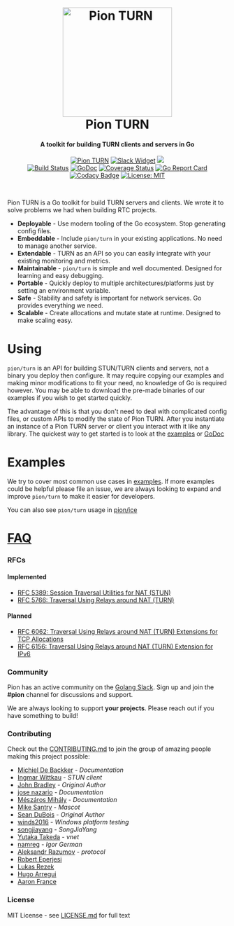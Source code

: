<h1 align="center">
  <a href="https://pion.ly"><img src="./.github/gopher-pion.png" alt="Pion TURN" height="250px"></a>
  <br>
  Pion TURN
  <br>
</h1>
<h4 align="center">A toolkit for building TURN clients and servers in Go</h4>
<p align="center">
  <a href="https://pion.ly"><img src="https://img.shields.io/badge/pion-turn-gray.svg?longCache=true&colorB=brightgreen" alt="Pion TURN"></a>
  <a href="http://gophers.slack.com/messages/pion"><img src="https://img.shields.io/badge/join-us%20on%20slack-gray.svg?longCache=true&logo=slack&colorB=brightgreen" alt="Slack Widget"></a>
  <a href="https://github.com/pion/awesome-pion" alt="Awesome Pion"><img src="https://cdn.rawgit.com/sindresorhus/awesome/d7305f38d29fed78fa85652e3a63e154dd8e8829/media/badge.svg"></a>
  <br>
  <a href="https://travis-ci.org/pion/turn"><img src="https://travis-ci.org/pion/turn.svg?branch=master" alt="Build Status"></a>
  <a href="https://godoc.org/github.com/pion/turn"><img src="https://godoc.org/github.com/pion/turn?status.svg" alt="GoDoc"></a>
  <a href="https://codecov.io/gh/pion/turn"><img src="https://codecov.io/gh/pion/turn/branch/master/graph/badge.svg" alt="Coverage Status"></a>
  <a href="https://goreportcard.com/report/github.com/pion/turn"><img src="https://goreportcard.com/badge/github.com/pion/turn" alt="Go Report Card"></a>
  <a href="https://www.codacy.com/app/pion/turn"><img src="https://api.codacy.com/project/badge/Grade/d53ec6c70576476cb16c140c2964afde" alt="Codacy Badge"></a>
  <a href="LICENSE"><img src="https://img.shields.io/badge/License-MIT-yellow.svg" alt="License: MIT"></a>
</p>
<br>

Pion TURN is a Go toolkit for build TURN servers and clients. We wrote it to solve problems we had when building RTC projects.

* **Deployable** - Use modern tooling of the Go ecosystem. Stop generating config files.
* **Embeddable** - Include `pion/turn` in your existing applications. No need to manage another service.
* **Extendable** - TURN as an API so you can easily integrate with your existing monitoring and metrics.
* **Maintainable** - `pion/turn` is simple and well documented. Designed for learning and easy debugging.
* **Portable** - Quickly deploy to multiple architectures/platforms just by setting an environment variable.
* **Safe** - Stability and safety is important for network services. Go provides everything we need.
* **Scalable** - Create allocations and mutate state at runtime. Designed to make scaling easy.

# Using
`pion/turn` is an API for building STUN/TURN clients and servers, not a binary you deploy then configure. It may require copying our examples and
making minor modifications to fit your need, no knowledge of Go is required however. You may be able to download the pre-made binaries of our examples
if you wish to get started quickly.

The advantage of this is that you don't need to deal with complicated config files, or custom APIs to modify the state of Pion TURN.
After you instantiate an instance of a Pion TURN server or client you interact with it like any library. The quickest way to get started is to look at the
[examples](examples) or [GoDoc](https://godoc.org/github.com/pion/turn)

# Examples
We try to cover most common use cases in [examples](examples). If more examples could be helpful please file an issue, we are always looking
to expand and improve `pion/turn` to make it easier for developers.

You can also see `pion/turn` usage in [pion/ice](https://github.com/pion/ice)

# [FAQ](https://github.com/pion/webrtc/wiki/FAQ)

### RFCs
#### Implemented
* [RFC 5389: Session Traversal Utilities for NAT (STUN)](https://tools.ietf.org/html/rfc5389)
* [RFC 5766: Traversal Using Relays around NAT (TURN)](https://tools.ietf.org/html/rfc5766)

#### Planned
* [RFC 6062: Traversal Using Relays around NAT (TURN) Extensions for TCP Allocations](https://tools.ietf.org/html/rfc6062)
* [RFC 6156: Traversal Using Relays around NAT (TURN) Extension for IPv6](https://tools.ietf.org/html/rfc6156)

### Community
Pion has an active community on the [Golang Slack](https://pion.ly/slack). Sign up and join the **#pion** channel for discussions and support.

We are always looking to support **your projects**. Please reach out if you have something to build!

### Contributing
Check out the [CONTRIBUTING.md](CONTRIBUTING.md) to join the group of amazing people making this project possible:

* [Michiel De Backker](https://github.com/backkem) - *Documentation*
* [Ingmar Wittkau](https://github.com/iwittkau) - *STUN client*
* [John Bradley](https://github.com/kc5nra) - *Original Author*
* [jose nazario](https://github.com/paralax) - *Documentation*
* [Mészáros Mihály](https://github.com/misi) - *Documentation*
* [Mike Santry](https://github.com/santrym) - *Mascot*
* [Sean DuBois](https://github.com/Sean-Der) - *Original Author*
* [winds2016](https://github.com/winds2016) - *Windows platform testing*
* [songjiayang](https://github.com/songjiayang) - *SongJiaYang*
* [Yutaka Takeda](https://github.com/enobufs) - *vnet*
* [namreg](https://github.com/namreg) - *Igor German*
* [Aleksandr Razumov](https://github.com/ernado) - *protocol*
* [Robert Eperjesi](https://github.com/epes)
* [Lukas Rezek](https://github.com/lrezek)
* [Hugo Arregui](https://github.com/hugoArregui)
* [Aaron France](https://github.com/AeroNotix)

### License
MIT License - see [LICENSE.md](LICENSE.md) for full text
